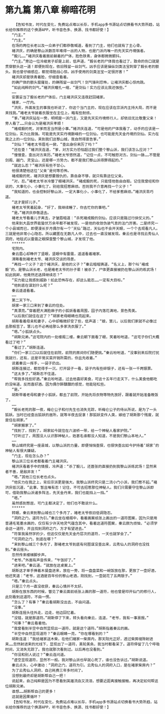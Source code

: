 # 第九篇 第八章 柳暗花明
        【告知书友，时代在变化，免费站点难以长存，手机app多书源站点切换看书大势所趋，站长给你推荐的这个换源APP，听书音色多、换源、找书都好使！】
       “门主。”
       “门主。”
       在场的两位长老以及一众弟子们都恭敬喊道，看到了门主，他们也就有了主心骨。
       褚洪庆，的确是黎山派数百年难得一出的人物，也是门派内唯一的先天实丹境强者。
       “毅儿……”褚洪庆看着面前躺着的尸体，脸色铁青，身体都微微颤抖。
       “门主。”旁边一位冷峻男子却是上前，低声道，“毅长老的尸体我也看过了，致命的伤口就是贯穿额头这一道！即便到现在，依旧残留一丝剑气，凶手应该是操纵剑类法宝刺穿了毅长老的额头。我也曾仔细感应，都觉得胆战心惊。凶手使用的剑类法宝一定很厉害！”
       褚洪庆却是铁青着脸，仔细查看着。
       的确尸体的额头窟窿处，的确残留一丝剑气！剑气锋利恐怖，让褚洪庆都心惊肉跳。
       “如此纯粹的剑气。”褚洪庆瞳孔一缩，“是剑仙！实力应该比我还强些。”
       ……
       安置妥当了毅长老的尸体后，门主褚洪庆又连夜赶回褚家。
       褚家，一厅内。
       “洪庆，外面发生的事我也听说了，你这个当门主的，现在应该在宗派内主持大局，而不是来找我。”褚老太爷披着衣服坐在主位上，略有些耐烦。
       “爹。”褚洪庆站在一旁，明明是一派门主，又是先天实丹境修行人，却依旧无比敬重父亲！旁人看了……只会认为是褚洪庆孝顺！
       “褚成毅的死，对爹而言当然是小事。”褚洪庆连道，“可是他的尸体我看了，动手的应该是一位剑仙，实力比我强。可能是先天实丹境巅峰的一位剑仙，也可能是先天金丹境的剑仙。实力在我之上的一位剑仙，来到我们这黎山城，我自然得禀告爹。”
       “剑仙？”褚老太爷眉毛一掀，“查出身份来历了吗？”
       “还在查！”褚洪庆连道，“爹，对方实力恐怕超过我们整个黎山派，我们该怎么应对？”
       “慢慢查，查出对方来历。”褚老太爷悠然道，“记住一点，不可触怒对方。剑仙一脉……不管是剑阁、越门、灵宝山，还是哪一方势力。都不是我们黎山派得罪得起的。”
       “就这么忍？”褚洪庆有些不甘心。
       他很清楚他这位‘父亲’是何等恐怖。
       褚成毅的死，褚洪庆是想要报仇的，靠自身不够，就只有靠这位父亲。
       “对，忍。”褚老太爷冰冷瞥了眼褚洪庆，“褚成毅的死，只能怪他咎由自取。记住我曾经和你说的，大事化小，小事化了。别给我招惹麻烦。否则我不介意再找一个义子！”
       “我知道的，也会控制好黎山派，一定大事化小，小事化了，不给爹惹麻烦。”褚洪庆乖巧道。
       “这才是好儿子。”
       褚老太爷笑着起身，“好了，我继续睡了，你去忙你的事吧。”
       “是。”褚洪庆恭敬退去。
       褚老太爷看着儿子离去，才皱眉暗道：“杀死褚成毅的剑仙，应该只是路过行侠仗义的。”
       他来到大昌世界能蛰伏万余年都不被发现，一是他的收敛伪装气息的法门厉害。二是终究一个小县城而已，即便漫长岁月偶尔有一个‘天仙’路过，天仙也不会开天眼，一个个去观看凡人。三就是他非常小心隐忍。所以藏匿在无数凡人中，过去也一直没被发现。秦云也是寻找云秀仙人洞府，地毯式以雷霆之眼探查整个黎山城，才发现了他。
       ******
       宅院内。
       秦云眉心却睁开了竖眼，竖眼中有雷霆，遥遥看着褚家。
       清晰看到褚老太爷、褚洪庆交谈的场景。
       “再找一个义子？这个褚洪庆，是他的义子？”秦云暗暗猜道，“名义上，那个叫‘褚成毅’的，是黎山派长老，也是褚老太爷的孙子辈！被杀了，尸体更直接被扔在黎山派的练武场！如此挑衅，他竟然还选择继续忍？”
       “实力能让我感到威胁！如此恐怖存在，却这么能忍……一定有大目标。”
       “他到底在谋划什么呢？”
       秦云遥遥看着。
       ……
       第二天下午。
       胡家一家三口来到了秦云的住处。
       “真漂亮。”穿着肥大满脸麻子的小狐妖看着周围，园子内落花满地，景色秀美。
       “以后我们就住在这了？”胡家老母眼睛也亮起来。
       胡斯看着母亲和妻子，心中却略微好受了些，低声道：“娘，慧儿，以后我们家就不必像过去那般苦了。慧儿也不必再给那么多家洗衣服了。”
       “嗯。”小狐妖点头。
       “胡斯兄弟。”这宅院内的一处楼阁二楼，秦云朝下面看了眼，笑着吩咐道，“这宅子你们大概看过了吧？”
       “看过了。”胡斯连道。
       “你们一家三口以后就住在前院，前院的房间你们随便挑。”秦云吩咐道，“没事别来后院打扰我就行，还有，这是平常买菜开销所需的，你且先收着。”
       说着秦云一挥手，一袋子扔出。
       胡斯连接过，都觉得手一沉，打开袋子一看，袋子内有些碎银子，还有一张一千两银票。
       “这太多了。”胡斯忍不住道。
       “帮我多找些好酒。”秦云吩咐道，过去他喜好美食，可这十五年行走天下，什么美食他都吃的没味道，反而喜好酒。因为偶尔醉醺醺的感觉，他能轻松些。
       “是。”
       胡斯带着老母和妻子小狐妖，都去了前院，开始先将衣物等物先放好，跟着就开始准备晚饭了。
       ……
       “毅长老死的那一夜，梅仑公子和付先生也消失无踪，听梅仑公子的侍从所说，是为了一头狐妖。当时已经查出狐妖的居所，就等半夜去捉拿！那狐妖变作人类，嫁给了胡斯那个残废，就是住在胡家。”
       “胡家搬家了。”
       “找到了，找到了。胡家如今就住在六波桥一带，给一个神秘人看家护院。”
       “打听过了，周围没人认识那神秘人，姓甚名谁都没人知道，不是我们黎山本地人。”
       ……
       黎山城终究是一座县城，以黎山派的力量，即便悄悄查探，也很快查出如今护持着‘胡家’的神秘人有很大嫌疑。
       “门主，现在怎么办？”
       黎山派三位长老都看着门主褚洪庆。
       褚洪庆看着手中的情报，冷声道：“杀了毅儿，还嚣张的直接扔到我黎山派练武场！显然来者不善，是敌非友！”
       “嗯。”其他三位长老也点头。
       “他实力在我之上，背后宗派更是强大。我黎山派终究只是二流小门小派，我们惹不起。”褚洪庆低沉道，“此事，暂且唯有忍！记住，不可去招惹那位神秘人。我们只需要守住黎山派即可，借助我黎山派诸多阵法，先天金丹来，我们也能挡上一挡。”
       “嗯。”
       虽然感到憋屈，可门主都决定了，他们也不敢说什么。
       ******
       转眼，秦云来到黎山城也三个多月了，褚老太爷依旧低调隐忍。
       “洞府之门，道符为引。”秦云坐在楼阁中，看着画案纸张上画出的一道符图案，因为只是用普通毛笔墨水画的，仅仅有少许天地灵气蕴含其中，看着这道符图案，秦云颇为烦恼，“必须学会这一道符，并且找到洞府之门，方才有望进去。”
       “符箓我虽然学的少，但这仅仅是先天金丹层次的道符，一天也就学会了。”
       “可洞府之门，到底在哪？”
       “来到黎山城三个多月了，那褚老太爷到底有何图谋没查出来，云秀仙人的洞府也没找到。”秦云摇头。
       忽然传来楼梯脚步声。
       “老爷。”外面有声音传来，“午饭好了。”
       “进来吧。”秦云道，“就放在这桌案上。”
       胡斯这才单手捧着木餐盘进来，放在一旁，将一盘盘菜和一碗饭放在那，更放了一壶好酒，他还笑道：“老爷，这酒是百年份的黎山老酒，刚找到，一壶就花了五两银子。”
       “嗯。”秦云点头。
       只是三个月一直没收获，秦云心情并不太好。
       胡斯在放东西的时候，瞥见了秦云面前纸张上画的那一道符，他也曾是叩开仙门的修行人，此刻看到这道符，不由一愣。
       “怎么了？有事？”秦云看胡斯没出去，不由问道。
       “没事。”
       胡斯连摇头往外走，边走，他边回忆着。
       “没错，就是那道符。”胡斯停了下来，转头看向秦云，连道，“老爷，我有一事禀报。”
       “何事？”秦云看着他。
       “我曾看到半空中自然显现出一道符，就是这个道符。”胡斯指着秦云的画。
       “半空中自然显现道符？”秦云眼睛一亮，“你在哪看到的？”
       胡斯连道：“我给褚家送木柴，在他们褚家一柴房内，那天阳光正好，透过柴房缝隙射进来……忽然射进来的光线下，显现出了一道符，美轮美奂，我当时都看呆了。道符停留了几个呼吸时间，又消失无踪了。我也就那次看到过。以后再也没看到。”
       “你没和别人说过？”秦云连问道。
       “虚空显现道符，显然不一般。我对黎山派也早就心死了，谁也没告诉过。”胡斯说道。
       秦云点头，心中激动：“洞府之门，道符为引。云秀仙人的洞府入口，是在褚家柴房内？”
       为了云秀仙人洞府，自己耗费三年多时间了。
       没想到最终却是胡斯帮自己一把！
       说起来，自己纯粹是因为不愿看到英雄流血又流泪，想要近距离接触接触，再决定如何帮这位胡斯兄弟。
       谁想……胡斯帮自己的更多！
       这就是因果循环？
       【告知书友，时代在变化，免费站点难以长存，手机app多书源站点切换看书大势所趋，站长给你推荐的这个换源APP，听书音色多、换源、找书都好使！】